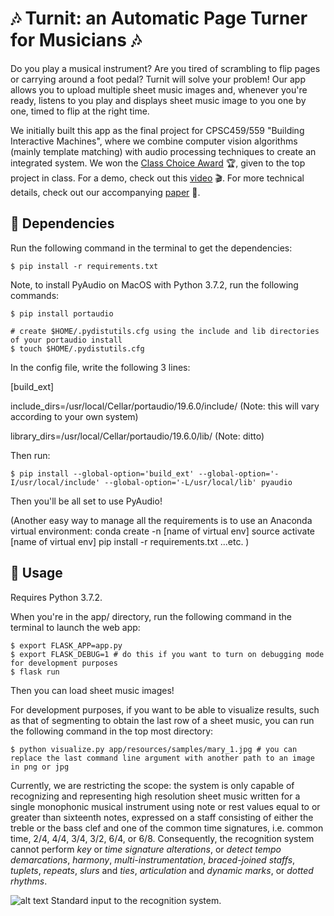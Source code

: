 # :notes: Turnit: an Automatic Page Turner for Musicians :notes:

Do you play a musical instrument? Are you tired of scrambling to flip pages or carrying around a foot pedal? Turnit will solve your problem! Our app allows you to upload multiple sheet music images and, whenever you're ready, listens to you play and displays sheet music image to you one by one, timed to flip at the right time.

We initially built this app as the final project for CPSC459/559 "Building Interactive Machines", where we combine computer vision algorithms (mainly template matching) with audio processing techniques to create an integrated system. We won the [Class Choice Award](https://cpsc459-bim.gitlab.io/f19/projects_list/) :trophy:, given to the top project in class. For a demo, check out this [video](https://youtu.be/lQWgagWgHMw) :clapper:. For more technical details, check out our accompanying [paper](https://cpsc459-bim.gitlab.io/f19/assets/reports/music.pdf) :page_with_curl:.

## :musical_note: Dependencies 

Run the following command in the terminal to get the dependencies:

    $ pip install -r requirements.txt
    
Note, to install PyAudio on MacOS with Python 3.7.2, run the following commands:

    $ pip install portaudio

    # create $HOME/.pydistutils.cfg using the include and lib directories of your portaudio install
    $ touch $HOME/.pydistutils.cfg

In the config file, write the following 3 lines:

[build_ext]

include_dirs=/usr/local/Cellar/portaudio/19.6.0/include/ (Note: this will vary according to your own system)

library_dirs=/usr/local/Cellar/portaudio/19.6.0/lib/ (Note: ditto)

Then run:

    $ pip install --global-option='build_ext' --global-option='-I/usr/local/include' --global-option='-L/usr/local/lib' pyaudio

Then you'll be all set to use PyAudio!

(Another easy way to manage all the requirements is to use an Anaconda virtual environment:
conda create -n [name of virtual env]
source activate [name of virtual env]
pip install -r requirements.txt
...etc.
)

## :musical_note:  Usage 

Requires Python 3.7.2. 

When you're in the app/ directory, run the following command in the terminal to launch the web app:

    $ export FLASK_APP=app.py
    $ export FLASK_DEBUG=1 # do this if you want to turn on debugging mode for development purposes
    $ flask run

Then you can load sheet music images!

For development purposes, if you want to be able to visualize results, such as that of segmenting to obtain the last row of a sheet music, you can run the following command in the top most directory:

    $ python visualize.py app/resources/samples/mary_1.jpg # you can replace the last command line argument with another path to an image in png or jpg

Currently, we are restricting the scope: the system is only capable of recognizing and representing high resolution sheet music written for a single monophonic musical instrument using note or rest values equal to or greater than sixteenth notes, expressed on a staff consisting of either the treble or the bass clef and one of the common time signatures, i.e. common time, 2/4, 4/4, 3/4, 3/2, 6/4, or 6/8. Consequently, the recognition system cannot perform *key* or *time signature alterations*, or *detect tempo demarcations*, *harmony*, *multi-instrumentation*, *braced-joined staffs*, *tuplets*, *repeats*, *slurs* and *ties*, *articulation* and *dynamic marks*, or *dotted rhythms*.

![alt text](https://github.com/anyati/cadenCV/blob/master/resources/README/image4.jpg)
Standard input to the recognition system.
